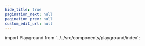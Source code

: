 ```yaml
---
hide_title: true
pagination_next: null
pagination_prev: null
custom_edit_url: null
---
```


import Playground from '../../src/components/playground/index';

<Playground />